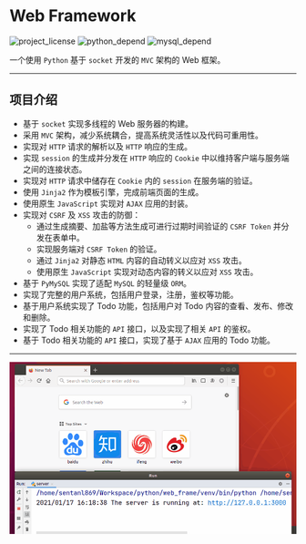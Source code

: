 # Web Framework
![project_license](https://badgen.net/badge/License/GPL-3.0/green)
![python_depend](https://badgen.net/badge/Python/3.7.9+/blue)
![mysql_depend](https://badgen.net/badge/MySQL/5.7/orange)

一个使用 `Python` 基于 `socket` 开发的 `MVC` 架构的 Web 框架。
***
## 项目介绍
- 基于 `socket` 实现多线程的 Web 服务器的构建。
- 采用 `MVC` 架构，减少系统耦合，提高系统灵活性以及代码可重用性。
- 实现对 `HTTP` 请求的解析以及 `HTTP` 响应的生成。
- 实现 `session` 的生成并分发在 `HTTP` 响应的 `Cookie` 中以维持客户端与服务端之间的连接状态。 
- 实现对 `HTTP` 请求中储存在 `Cookie` 内的 `session` 在服务端的验证。
- 使用 `Jinja2` 作为模板引擎，完成前端页面的生成。
- 使用原生 `JavaScript` 实现对 `AJAX` 应用的封装。
- 实现对 `CSRF` 及 `XSS` 攻击的防御：
  - 通过生成摘要、加盐等方法生成可进行过期时间验证的 `CSRF Token` 并分发在表单中。
  - 实现服务端对 `CSRF Token` 的验证。
  - 通过 `Jinja2` 对静态 `HTML` 内容的自动转义以应对 `XSS` 攻击。
  - 使用原生 `JavaScript` 实现对动态内容的转义以应对 `XSS` 攻击。
- 基于 `PyMySQL` 实现了适配 `MySQL` 的轻量级 `ORM`。
- 实现了完整的用户系统，包括用户登录，注册，鉴权等功能。
- 基于用户系统实现了 Todo 功能，包括用户对 Todo 内容的查看、发布、修改和删除。
- 实现了 Todo 相关功能的 `API` 接口，以及实现了相关 `API` 的鉴权。
- 基于 Todo 相关功能的 `API` 接口，实现了基于 `AJAX` 应用的 Todo 功能。
***
![socket](/screenshot/socket.gif)